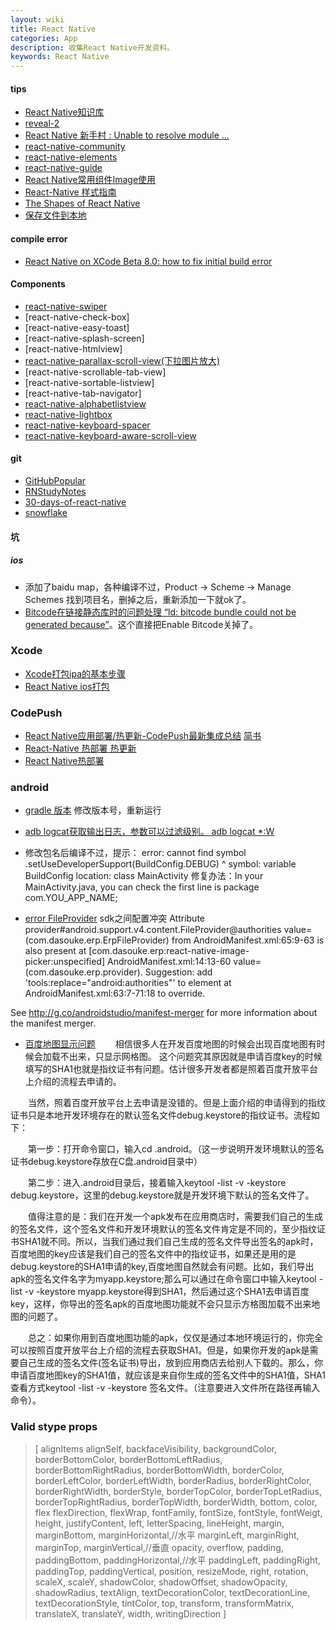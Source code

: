 ```yaml
---
layout: wiki
title: React Native
categories: App
description: 收集React Native开发资料。
keywords: React Native
---
```


#### tips
- [React Native知识库](http://lib.csdn.net/base/reactnative)
- [reveal-2](http://revealapp.com/blog/reveal-2.html)
- [React Native 新手村 : Unable to resolve module ...](http://logme.logdown.com/posts/708445/novice-react-native-village-unable-to-resolve-module)
- [react-native-community](https://github.com/react-native-community)
- [react-native-elements](https://github.com/react-native-community/react-native-elements)
- [react-native-guide](https://github.com/reactnativecn/react-native-guide)
- [React Native常用组件Image使用](http://www.cnblogs.com/miaomiaoshen/p/6011414.html)
- [React-Native 样式指南](https://github.com/doyoe/react-native-stylesheet-guide)
- [The Shapes of React Native](http://browniefed.com/blog/the-shapes-of-react-native/)
- [保存文件到本地](http://stackoverflow.com/questions/38134499/save-remote-image-to-camera-roll-in-react-native)

#### compile error
- [React Native on XCode Beta 8.0: how to fix initial build error](https://medium.com/@alberto.schiabel/react-native-on-xcode-beta-8-0-how-to-fix-initial-build-error-f0225c649850#.dp2zgncxk)

#### Components
- [react-native-swiper](https://github.com/leecade/react-native-swiper)
- [react-native-check-box]
- [react-native-easy-toast]
- [react-native-splash-screen]
- [react-native-htmlview]
- [react-native-parallax-scroll-view(下拉图片放大)](https://github.com/jaysoo/react-native-parallax-scroll-view)
- [react-native-scrollable-tab-view]
- [react-native-sortable-listview]
- [react-native-tab-navigator]
- [react-native-alphabetlistview](https://github.com/sunnylqm/react-native-alphabetlistview)
- [react-native-lightbox](https://github.com/oblador/react-native-lightbox)
- [react-native-keyboard-spacer](https://github.com/Andr3wHur5t/react-native-keyboard-spacer)
- [react-native-keyboard-aware-scroll-view](https://github.com/APSL/react-native-keyboard-aware-scroll-view)


#### git
- [GitHubPopular](https://github.com/crazycodeboy/GitHubPopular)
- [RNStudyNotes](https://github.com/crazycodeboy/RNStudyNotes)
- [30-days-of-react-native](https://github.com/fangwei716/30-days-of-react-native)
- [snowflake](https://github.com/bartonhammond/snowflake )

#### 坑
##### ios
- 添加了baidu map，各种编译不过，Product -> Scheme -> Manage Schemes 找到项目名，删掉之后，重新添加一下就ok了。
- [Bitcode在链接静态库时的问题处理 “ld: bitcode bundle could not be generated because”](http://www.cocoachina.com/bbs/read.php?tid=744514)。这个直接把Enable Bitcode关掉了。



### Xcode
- [Xcode打包ipa的基本步骤](http://www.jianshu.com/p/a19d2d0747ee)
- [React Native ios打包](https://segmentfault.com/a/1190000006668359)

### CodePush
- [React Native应用部署/热更新-CodePush最新集成总结](https://github.com/crazycodeboy/RNStudyNotes/tree/master/React%20Native%E5%BA%94%E7%94%A8%E9%83%A8%E7%BD%B2%E3%80%81%E7%83%AD%E6%9B%B4%E6%96%B0-CodePush%E6%9C%80%E6%96%B0%E9%9B%86%E6%88%90%E6%80%BB%E7%BB%93) [简书](http://www.jianshu.com/p/9e3b4a133bcc)
- [React-Native 热部署 热更新](http://www.jianshu.com/p/aa296cc8a2cf)
- [React Native热部署](http://www.beansmile.com/blog/posts/react-native-hot-deployment)

### android
- [gradle 版本](https://jcenter.bintray.com/com/android/tools/build/gradle/)
   修改版本号，重新运行
- [adb logcat获取输出日志，参数可以过滤级别。 adb logcat *:W](http://blog.csdn.net/xyz_lmn/article/details/7004710)
- 修改包名后编译不过，提示： error: cannot find symbol
                .setUseDeveloperSupport(BuildConfig.DEBUG)
                                        ^
  symbol:   variable BuildConfig
  location: class MainActivity
 修复办法：In your MainActivity.java, you can check the first line is package com.YOU_APP_NAME;

- [error FileProvider](https://github.com/donglua/PhotoPicker/issues/164)
sdk之间配置冲突
Attribute provider#android.support.v4.content.FileProvider@authorities value=(com.dasouke.erp.ErpFileProvider) from AndroidManifest.xml:65:9-63
        is also present at [com.dasouke.erp:react-native-image-picker:unspecified] AndroidManifest.xml:14:13-60 value=(com.dasouke.erp.provider).
        Suggestion: add 'tools:replace="android:authorities"' to <provider> element at AndroidManifest.xml:63:7-71:18 to override.

See http://g.co/androidstudio/manifest-merger for more information about the manifest merger.

- [百度地图显示问题](http://blog.csdn.net/stevenhu_223/article/details/38333611)
　　相信很多人在开发百度地图的时候会出现百度地图有时候会加载不出来，只显示网格图。 这个问题究其原因就是申请百度key的时候填写的SHA1也就是指纹证书有问题。估计很多开发者都是照着百度开放平台上介绍的流程去申请的。

　　当然，照着百度开放平台上去申请是没错的。但是上面介绍的申请得到的指纹证书只是本地开发环境存在的默认签名文件debug.keystore的指纹证书。流程如下：

　　第一步：打开命令窗口，输入cd .android。（这一步说明开发环境默认的签名证书debug.keystore存放在C盘.android目录中）

　　第二步：进入.android目录后，接着输入keytool -list -v -keystore debug.keystore，这里的debug.keystore就是开发环境下默认的签名文件了。

　　值得注意的是：我们在开发一个apk发布在应用商店时，需要我们自己的生成的签名文件，这个签名文件和开发环境默认的签名文件肯定是不同的，至少指纹证书SHA1就不同。所以，当我们通过我们自己生成的签名文件导出签名的apk时，百度地图的key应该是我们自己的签名文件中的指纹证书，如果还是用的是debug.keystore的SHA1申请的key,百度地图自然就会有问题。比如，我们导出apk的签名文件名字为myapp.keystore;那么可以通过在命令窗口中输入keytool -list -v -keystore myapp.keystore得到SHA1，然后通过这个SHA1去申请百度key，这样，你导出的签名apk的百度地图功能就不会只显示方格图加载不出来地图的问题了。

　　总之：如果你用到百度地图功能的apk，仅仅是通过本地环境运行的，你完全可以按照百度开放平台上介绍的流程去获取SHA1。但是，如果你开发的apk是需要自己生成的签名文件(签名证书)导出，放到应用商店去给别人下载的。那么，你申请百度地图key的SHA1值，就应该是来自你生成的签名文件中的SHA1值，SHA1查看方式keytool -list -v -keystore 签名文件。（注意要进入文件所在路径再输入命令）。

### Valid stype props
> [
    alignItems
    alignSelf,
    backfaceVisibility,
    backgroundColor,
    borderBottomColor,
    borderBottomLeftRadius,
    borderBottomRightRadius,
    borderBottomWidth,
    borderColor,
    borderLeftColor,
    borderLeftWidth,
    borderRadius,
    borderRightColor,
    borderRightWidth,
    borderStyle,
    borderTopColor,
    borderTopLetRadius,
    borderTopRightRadius,
    borderTopWidth,
    borderWidth,
    bottom,
    color,
    flex
    flexDirection,
    flexWrap,
    fontFamily,
    fontSize,
    fontStyle,
    fontWeigt,
    height,
    justifyContent,
    left,
    letterSpacing,
    lineHeight,
    margin,
    marginBottom,
    marginHorizontal,//水平
    marginLeft,
    marginRight,
    marginTop,
    marginVertical,//垂直
    opacity,
    overflow,
    padding,
    paddingBottom,
    paddingHorizontal,//水平
    paddingLeft,
    paddingRight,
    paddingTop,
    paddingVertical,
    position,
    resizeMode,
    right,
    rotation,
    scaleX,
    scaleY,
    shadowColor,
    shadowOffset,
    shadowOpacity,
    shadowRadius,
    textAlign,
    textDecorationColor,
    textDecorationLine,
    textDecorationStyle,
    tintColor,
    top,
    transform,
    transformMatrix,
    translateX,
    translateY,
    width,
    writingDirection
]